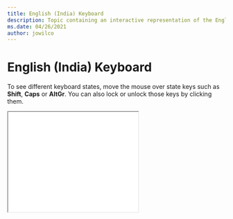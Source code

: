 ```yaml
--- 
title: English (India) Keyboard 
description: Topic containing an interactive representation of the English (India) Keyboard 
ms.date: 04/26/2021 
author: jowilco 
--- 
```

 
# English (India) Keyboard 
 
To see different keyboard states, move the mouse over state keys such as **Shift**, **Caps** or **AltGr**. You can also lock or unlock those keys by clicking them. 
 
<iframe src="kbdinen.html" height="230"></iframe> 
